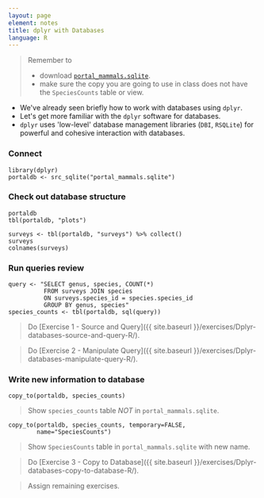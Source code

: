 ```yaml
---
layout: page
element: notes
title: dplyr with Databases
language: R
---
```


> Remember to
>    
> * download [`portal_mammals.sqlite`](https://ndownloader.figshare.com/files/2292171).
> * make sure the copy you are going to use in class does not have the `SpeciesCounts` table or view.

* We've already seen briefly how to work with databases using `dplyr`.
* Let's get more familiar with the `dplyr` software for databases.
* `dplyr` uses 'low-level' database management libraries (`DBI`, `RSQLite`)
  for powerful and cohesive interaction with databases. 

### Connect

```
library(dplyr)
portaldb <- src_sqlite("portal_mammals.sqlite")
```

### Check out database structure

```
portaldb
tbl(portaldb, "plots")

surveys <- tbl(portaldb, "surveys") %>% collect()
surveys
colnames(surveys)
```

### Run queries review

```
query <- "SELECT genus, species, COUNT(*)
          FROM surveys JOIN species
          ON surveys.species_id = species.species_id
          GROUP BY genus, species"
species_counts <- tbl(portaldb, sql(query))
```

> Do [Exercise 1 - Source and Query]({{ site.baseurl }}/exercises/Dplyr-databases-source-and-query-R/).

> Do [Exercise 2 - Manipulate Query]({{ site.baseurl }}/exercises/Dplyr-databases-manipulate-query-R/).


### Write new information to database

```
copy_to(portaldb, species_counts)
```

> Show `species_counts` table *NOT* in `portal_mammals.sqlite`.

```
copy_to(portaldb, species_counts, temporary=FALSE, 
        name="SpeciesCounts")
```

> Show `SpeciesCounts` table in `portal_mammals.sqlite` with new name.


> Do [Exercise 3 - Copy to Database]({{ site.baseurl }}/exercises/Dplyr-databases-copy-to-database-R/).

> Assign remaining exercises.
